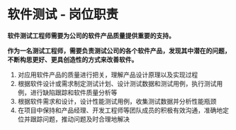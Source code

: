 # 软件测试 - 岗位职责

**软件测试工程师需要为公司的软件产品质量提供重要的支持。**

**作为一名测试工程师，需要负责测试公司的各个软件产品，发现其中潜在的问题，不断构思更好、更具创造性的方式来改善软件。**

1. 对应用软件产品的质量进行把关，理解产品设计原理以及实现过程
2. 根据软件设计或需求制定测试计划、设计测试数据和测试用例，执行测试用例，进行缺陷跟踪和软件质量分析等
3. 根据软件需求和设计，设计性能测试用例，收集测试数据并分析性能瓶颈
4. 在项目中保持和产品经理、开发工程师等团队成员的积极有效沟通，准确地定位并跟踪问题，推动问题及时合理地解决